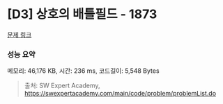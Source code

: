 # [D3] 상호의 배틀필드 - 1873 

[문제 링크](https://swexpertacademy.com/main/code/problem/problemDetail.do?contestProbId=AV5LyE7KD2ADFAXc) 

### 성능 요약

메모리: 46,176 KB, 시간: 236 ms, 코드길이: 5,548 Bytes



> 출처: SW Expert Academy, https://swexpertacademy.com/main/code/problem/problemList.do